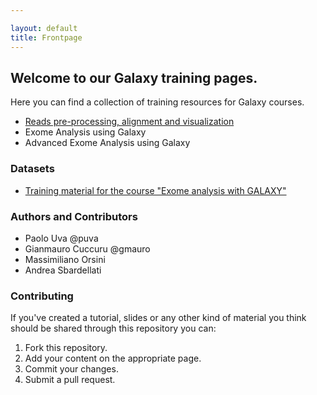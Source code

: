 ```yaml
---

layout: default
title: Frontpage
---
```


## Welcome to our Galaxy training pages.

Here you can find a collection of training resources for Galaxy courses.

 * [Reads pre-processing, alignment and visualization](preprocessing.html)
 * Exome Analysis using Galaxy
 * Advanced Exome Analysis using Galaxy

### Datasets

 * [Training material for the course "Exome analysis with GALAXY"](https://zenodo.org/record/61377)

### Authors and Contributors

 * Paolo Uva @puva
 * Gianmauro Cuccuru @gmauro
 * Massimiliano Orsini
 * Andrea Sbardellati

### Contributing

If you've created a tutorial, slides or any other kind of material you think should be shared through this repository you can:

1. Fork this repository.
2. Add your content on the appropriate page.
3. Commit your changes.
4. Submit a pull request.
